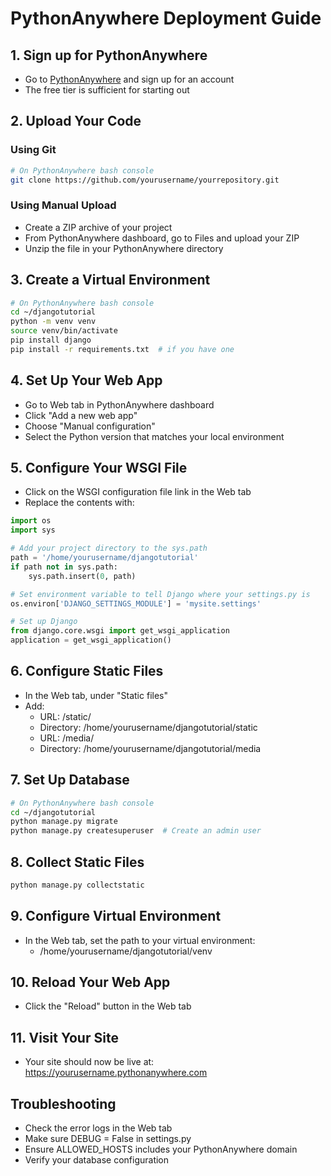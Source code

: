 # PythonAnywhere Deployment Guide

## 1. Sign up for PythonAnywhere
- Go to [PythonAnywhere](https://www.pythonanywhere.com/) and sign up for an account
- The free tier is sufficient for starting out

## 2. Upload Your Code
### Using Git
```bash
# On PythonAnywhere bash console
git clone https://github.com/yourusername/yourrepository.git
```

### Using Manual Upload
- Create a ZIP archive of your project
- From PythonAnywhere dashboard, go to Files and upload your ZIP
- Unzip the file in your PythonAnywhere directory

## 3. Create a Virtual Environment
```bash
# On PythonAnywhere bash console
cd ~/djangotutorial
python -m venv venv
source venv/bin/activate
pip install django
pip install -r requirements.txt  # if you have one
```

## 4. Set Up Your Web App
- Go to Web tab in PythonAnywhere dashboard
- Click "Add a new web app"
- Choose "Manual configuration"
- Select the Python version that matches your local environment

## 5. Configure Your WSGI File
- Click on the WSGI configuration file link in the Web tab
- Replace the contents with:

```python
import os
import sys

# Add your project directory to the sys.path
path = '/home/yourusername/djangotutorial'
if path not in sys.path:
    sys.path.insert(0, path)

# Set environment variable to tell Django where your settings.py is
os.environ['DJANGO_SETTINGS_MODULE'] = 'mysite.settings'

# Set up Django
from django.core.wsgi import get_wsgi_application
application = get_wsgi_application()
```

## 6. Configure Static Files
- In the Web tab, under "Static files"
- Add:
  - URL: /static/
  - Directory: /home/yourusername/djangotutorial/static
  - URL: /media/
  - Directory: /home/yourusername/djangotutorial/media

## 7. Set Up Database
```bash
# On PythonAnywhere bash console
cd ~/djangotutorial
python manage.py migrate
python manage.py createsuperuser  # Create an admin user
```

## 8. Collect Static Files
```bash
python manage.py collectstatic
```

## 9. Configure Virtual Environment
- In the Web tab, set the path to your virtual environment:
  - /home/yourusername/djangotutorial/venv

## 10. Reload Your Web App
- Click the "Reload" button in the Web tab

## 11. Visit Your Site
- Your site should now be live at: https://yourusername.pythonanywhere.com

## Troubleshooting
- Check the error logs in the Web tab
- Make sure DEBUG = False in settings.py
- Ensure ALLOWED_HOSTS includes your PythonAnywhere domain
- Verify your database configuration
